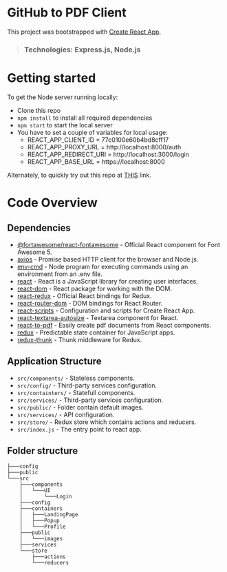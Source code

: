 # GitHub to PDF Client

This project was bootstrapped with [Create React App](https://github.com/facebook/create-react-app).

> ### Technologies: Express.js, Node.js

# Getting started

To get the Node server running locally:

-  Clone this repo
-  `npm install` to install all required dependencies
-  `npm start` to start the local server
-  You have to set a couple of variables for local usage:
   -  REACT_APP_CLIENT_ID = 77c0100e60b4bd8cff17
   -  REACT_APP_PROXY_URL = http://localhost:8000/auth
   -  REACT_APP_REDIRECT_URI = http://localhost:3000/login
   -  REACT_APP_BASE_URL = https://localhost:8000

Alternately, to quickly try out this repo at [THIS](https://github-to-pdf.netlify.app/) link.

# Code Overview

## Dependencies

-  [@fortawesome/react-fontawesome](https://www.npmjs.com/package/@fortawesome/react-fontawesome) - Official React component for Font Awesome 5.
-  [axios](https://www.npmjs.com/package/axios) - Promise based HTTP client for the browser and Node.js.
-  [env-cmd](https://www.npmjs.com/package/env-cmd) - Node program for executing commands using an environment from an .env file.
-  [react](https://www.npmjs.com/package/react) - React is a JavaScript library for creating user interfaces.
-  [react-dom](https://www.npmjs.com/package/react-dom) - React package for working with the DOM.
-  [react-redux](https://www.npmjs.com/package/react-redux) - Official React bindings for Redux.
-  [react-router-dom](https://www.npmjs.com/package/react-router-dom) - DOM bindings for React Router.
-  [react-scripts](https://www.npmjs.com/package/react-scripts) - Configuration and scripts for Create React App.
-  [react-textarea-autosize](https://www.npmjs.com/package/react-textarea-autosize) - Textarea component for React.
-  [react-to-pdf](https://www.npmjs.com/package/react-to-pdf) - Easily create pdf documents from React components.
-  [redux](https://www.npmjs.com/package/redux) - Predictable state container for JavaScript apps.
-  [redux-thunk](https://www.npmjs.com/package/redux-thunk) - Thunk middleware for Redux.

## Application Structure

-  `src/components/` - Stateless components.
-  `src/config/` - Third-party services configuration.
-  `src/containters/` - Statefull components.
-  `src/services/` - Third-party services configuration.
-  `src/public/` - Folder contain default images.
-  `src/services/` - API configuration.
-  `src/store/` - Redux store which contains actions and reducers.
-  `src/index.js` - The entry point to react app.

## Folder structure

```
├───config
├───public
└───src
    ├───components
    │   └───UI
    │       └───Login
    ├───config
    ├───containers
    │   ├───LandingPage
    │   ├───Popup
    │   └───Profile
    ├───public
    │   └───images
    ├───services
    └───store
        ├───actions
        └───reducers
```
